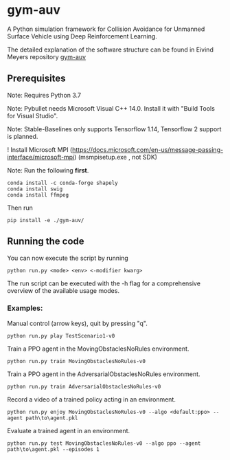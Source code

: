 # gym-auv

A Python simulation framework for Collision Avoidance for Unmanned Surface Vehicle using Deep Reinforcement Learning.

The detailed explanation of the software structure can be found in Eivind Meyers repository [gym-auv](https://github.com/EivMeyer)

## Prerequisites
Note: Requires Python 3.7

Note: Pybullet needs Microsoft Visual C++ 14.0. Install it with "Build Tools for Visual Studio".

Note: Stable-Baselines only supports Tensorflow 1.14, Tensorflow 2 support is planned. 

! Install Microsoft MPI (https://docs.microsoft.com/en-us/message-passing-interface/microsoft-mpi) (msmpisetup.exe , not SDK)

Note: Run the following __first__.
```
conda install -c conda-forge shapely
conda install swig
conda install ffmpeg
```

Then run 

```
pip install -e ./gym-auv/
```
## Running the code
You can now execute the script by running 
```
python run.py <mode> <env> <-modifier kwarg>
``` 
The run script can be executed with the -h flag for a comprehensive overview of the available usage modes.

### Examples:
Manual control (arrow keys), quit by pressing "q".
```
python run.py play TestScenario1-v0
```
Train a PPO agent in the MovingObstaclesNoRules environment.
```
python run.py train MovingObstaclesNoRules-v0
```
Train a PPO agent in the AdversarialObstaclesNoRules environment.
```
python run.py train AdversarialObstaclesNoRules-v0
``` 
Record a video of a trained policy acting in an environment.
```
python run.py enjoy MovingObstaclesNoRules-v0 --algo <default:ppo> --agent path\to\agent.pkl
``` 
Evaluate a trained agent in an environment.
```
python run.py test MovingObstaclesNoRules-v0 --algo ppo --agent path\to\agent.pkl --episodes 1
``` 

